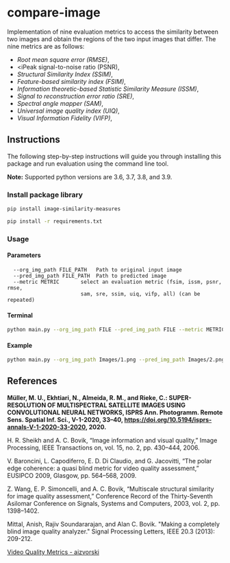 # compare-image
 Implementation of nine evaluation metrics to access the similarity between two images and obtain the regions of the two input images that differ. The nine metrics are as follows:
 * <i>Root mean square error (RMSE)</i>,
 * <iPeak signal-to-noise ratio (PSNR)</i>,
 * <i>Structural Similarity Index (SSIM)</i>,
 * <i>Feature-based similarity index (FSIM)</i>,
 * <i>Information theoretic-based Statistic Similarity Measure (ISSM)</i>,
 * <i>Signal to reconstruction error ratio (SRE)</i>,
 * <i>Spectral angle mapper (SAM)</i>,
 * <i>Universal image quality index (UIQ)</i>,
 * <i>Visual Information Fidelity (VIFP)</i>,
 
 ## Instructions
 The following step-by-step instructions will guide you through installing this package and run evaluation using the command line tool.

 **Note:** Supported python versions are 3.6, 3.7, 3.8, and 3.9.
 
 ### Install package library
 
```bash
pip install image-similarity-measures
```

```bash
pip install -r requirements.txt
```

### Usage

#### Parameters
```
  --org_img_path FILE_PATH   Path to original input image
  --pred_img_path FILE_PATH  Path to predicted image
  --metric METRIC       select an evaluation metric (fsim, issm, psnr, rmse,
                        sam, sre, ssim, uiq, vifp, all) (can be repeated)
```
 
 #### Terminal
```bash
python main.py --org_img_path FILE --pred_img_path FILE --metric METRIC
```
#### Example
 
```bash
python main.py --org_img_path Images/1.png --pred_img_path Images/2.png --metric all
```

## References

<strong>Müller, M. U., Ekhtiari, N., Almeida, R. M., and Rieke, C.: SUPER-RESOLUTION OF MULTISPECTRAL
SATELLITE IMAGES USING CONVOLUTIONAL NEURAL NETWORKS, ISPRS Ann. Photogramm. Remote Sens.
Spatial Inf. Sci., V-1-2020, 33–40, https://doi.org/10.5194/isprs-annals-V-1-2020-33-2020, 2020.</strong>

H. R. Sheikh and A. C. Bovik, “Image information and visual quality,” Image Processing, IEEE Transactions on, vol. 15, no. 2, pp. 430–444, 2006.

V. Baroncini, L. Capodiferro, E. D. Di Claudio, and G. Jacovitti, “The polar edge coherence: a quasi blind metric for video quality assessment,” EUSIPCO 2009, Glasgow, pp. 564–568, 2009.

Z. Wang, E. P. Simoncelli, and A. C. Bovik, “Multiscale structural similarity for image quality assessment,” Conference Record of the Thirty-Seventh Asilomar Conference on Signals, Systems and Computers, 2003, vol. 2, pp. 1398–1402.

Mittal, Anish, Rajiv Soundararajan, and Alan C. Bovik. "Making a completely blind image quality analyzer." Signal Processing Letters, IEEE 20.3 (2013): 209-212.

<a href="https://github.com/aizvorski/video-quality">Video Quality Metrics - aizvorski</a>
